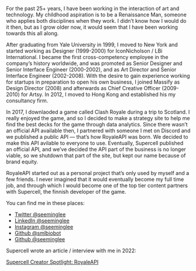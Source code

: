 For the past 25+ years, I have been working in the interaction of art and technology. My childhood aspiration is to be a Renaissance Man, someone who applies both disciplines when they work. I didn’t know how I would do it then, but as I grow older now, it would seem that I have been working towards this all along.

After graduating from Yale University in 1999, I moved to New York and started working as Designer (1999-2000) for IconNicholson / LBi International. I became the first cross-competency employee in the company’s history worldwide, and was promoted as Senior Designer and Senior Interface Engineer (2000-2002), and as Art Director and Senior Interface Engineer (2002-2008). With the desire to gain experience working for startups in preparation to open his own business, I joined Massify as Design Director (2008) and afterwards as Chief Creative Officer (2009-2010) for Artsy. In 2012, I moved to Hong Kong and established his my consultancy firm.

In 2017, I downlaoded a game called Clash Royale during a trip to Scotland. I really enjoyed the game, and so I decided to make a strategy site to help me find the best decks for the game through data analytics. Since there wasn’t an official API available then, I partnered with someone I met on Discord and we published a public API — that’s how RoyaleAPI was born. We decided to make this API avilable to everyone to use. Eventually, Supercell published an official API, and we’ve decided the API part of the business is no longer viable, so we shutdown that part of the site, but kept our name because of brand equity.

RoyaleAPI started out as a personal project that’s only used by myself and a few friends. I never imagined that it would eventually become my full time job, and through which I would become one of the top tier content partners with Supercell, the finnish developer of the game.

You can find me in these places:

- [Twitter @seeminglee](https://twitter.com/seeminglee)
- [LinkedIn @seeminglee](https://www.linkedin.com/in/seeminglee)
- [Instagram @seeminglee](https://www.instagram.com/seeminglee)
- [Github @smlbiobot](https://github.com/smlbiobot)
- [Github @seeminglee](https://github.com/seeminglee)

Supercell wrote an article / interview with me in 2022:

[Supercell Creator Spotlight: RoyaleAPI](https://supercell.com/en/games/clashroyale/blog/community/creator-spotlight-royaleapi/)
